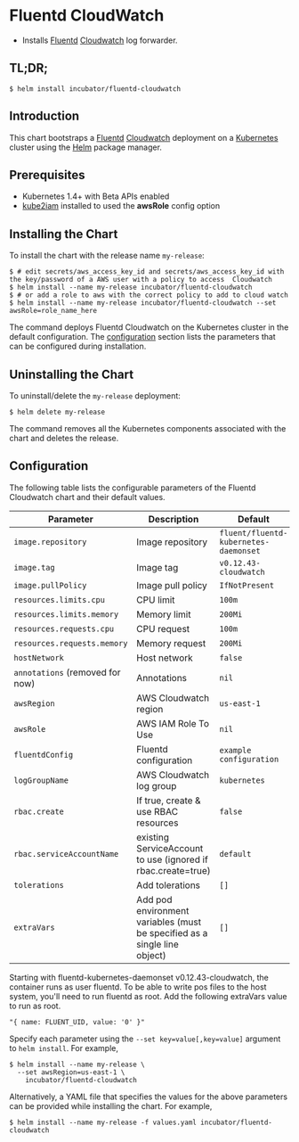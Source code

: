 # Fluentd CloudWatch

* Installs [Fluentd](https://www.fluentd.org/) [Cloudwatch](https://aws.amazon.com/cloudwatch/) log forwarder.

## TL;DR;

```console
$ helm install incubator/fluentd-cloudwatch
```

## Introduction

This chart bootstraps a [Fluentd](https://www.fluentd.org/) [Cloudwatch](https://aws.amazon.com/cloudwatch/) deployment on a [Kubernetes](http://kubernetes.io) cluster using the [Helm](https://helm.sh) package manager.

## Prerequisites

- Kubernetes 1.4+ with Beta APIs enabled
- [kube2iam](../../stable/kube2iam) installed to used the **awsRole** config option

## Installing the Chart

To install the chart with the release name `my-release`:

```console
$ # edit secrets/aws_access_key_id and secrets/aws_access_key_id with the key/password of a AWS user with a policy to access  Cloudwatch
$ helm install --name my-release incubator/fluentd-cloudwatch
$ # or add a role to aws with the correct policy to add to cloud watch
$ helm install --name my-release incubator/fluentd-cloudwatch --set awsRole=role_name_here
```

The command deploys Fluentd Cloudwatch on the Kubernetes cluster in the default configuration. The [configuration](#configuration) section lists the parameters that can be configured during installation.

## Uninstalling the Chart

To uninstall/delete the `my-release` deployment:

```console
$ helm delete my-release
```

The command removes all the Kubernetes components associated with the chart and deletes the release.

## Configuration

The following table lists the configurable parameters of the Fluentd Cloudwatch chart and their default values.

| Parameter                       | Description                                                               | Default                               |
| ------------------------------- | ------------------------------------------------------------------------- | --------------------------------------|
| `image.repository`              | Image repository                                                          | `fluent/fluentd-kubernetes-daemonset` |
| `image.tag`                     | Image tag                                                                 | `v0.12.43-cloudwatch`                 |
| `image.pullPolicy`              | Image pull policy                                                         | `IfNotPresent`                        |
| `resources.limits.cpu`          | CPU limit                                                                 | `100m`                                |
| `resources.limits.memory`       | Memory limit                                                              | `200Mi`                               |
| `resources.requests.cpu`        | CPU request                                                               | `100m`                                |
| `resources.requests.memory`     | Memory request                                                            | `200Mi`                               |
| `hostNetwork`                   | Host network                                                              | `false`                               |
| `annotations` (removed for now) | Annotations                                                               | `nil`                                 |
| `awsRegion`                     | AWS Cloudwatch region                                                     | `us-east-1`                           |
| `awsRole`                       | AWS IAM Role To Use                                                       | `nil`                                 |
| `fluentdConfig`                 | Fluentd configuration                                                     | `example configuration`               |
| `logGroupName`                  | AWS Cloudwatch log group                                                  | `kubernetes`                          |
| `rbac.create`                   | If true, create & use RBAC resources                                      | `false`                               |
| `rbac.serviceAccountName`       | existing ServiceAccount to use (ignored if rbac.create=true)              | `default`                             |
| `tolerations`                   | Add tolerations                                                           | `[]`                                  |
| `extraVars`                     | Add pod environment variables (must be specified as a single line object) | `[]`                                  |

Starting with fluentd-kubernetes-daemonset v0.12.43-cloudwatch, the container runs as user fluentd. To be able to write pos files to the host system, you'll need to run fluentd as root. Add the following extraVars value to run as root.

```code
"{ name: FLUENT_UID, value: '0' }"
```

Specify each parameter using the `--set key=value[,key=value]` argument to `helm install`. For example,

```console
$ helm install --name my-release \
  --set awsRegion=us-east-1 \
    incubator/fluentd-cloudwatch
```

Alternatively, a YAML file that specifies the values for the above parameters can be provided while installing the chart. For example,

```console
$ helm install --name my-release -f values.yaml incubator/fluentd-cloudwatch
```
